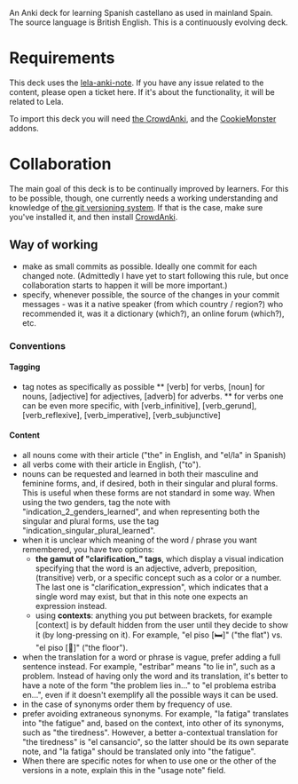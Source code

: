 An Anki deck for learning Spanish castellano as used in mainland Spain. The source language is British English. This is a continuously evolving deck.

# Requirements
This deck uses the [lela-anki-note](https://gitlab.com/evolverine/lela-Anki-note). If you have any issue related to the content, please open a ticket here. If it's about the functionality, it will be related to Lela.

To import this deck you will need [the CrowdAnki](https://ankiweb.net/shared/info/1788670778), and the [CookieMonster](https://ankiweb.net/shared/info/1501583548) addons.

# Collaboration
The main goal of this deck is to be continually improved by learners. For this to be possible, though, one currently needs a working understanding and knowledge of [the git versioning system](https://git-scm.com/). If that is the case, make sure you've installed it, and then install [CrowdAnki](https://ankiweb.net/shared/info/1788670778).

## Way of working

* make as small commits as possible. Ideally one commit for each changed note. (Admittedly I have yet to start following this rule, but once collaboration starts to happen it will be more important.)
* specify, whenever possible, the source of the changes in your commit messages - was it a native speaker (from which country / region?) who recommended it, was it a dictionary (which?), an online forum (which?), etc.

### Conventions

#### Tagging
* tag notes as specifically as possible
** \[verb\] for verbs, \[noun\] for nouns, \[adjective\] for adjectives, \[adverb\] for adverbs.
** for verbs one can be even more specific, with \[verb_infinitive\], \[verb_gerund\], \[verb_reflexive\], \[verb_imperative\], \[verb_subjunctive\]

#### Content
* all nouns come with their article ("the" in English, and "el/la" in Spanish)
* all verbs come with their article in English, ("to").
* nouns can be requested and learned in both their masculine and feminine forms, and, if desired, both in their singular and plural forms. This is useful when these forms are not standard in some way. When using the two genders, tag the note with "indication_2_genders_learned", and when representing both the singular and plural forms, use the tag "indication_singular_plural_learned".
* when it is unclear which meaning of the word / phrase you want remembered, you have two options:
  * **the gamut of "clarification_" tags**, which display a visual indication specifying that the word is an adjective, adverb, preposition, (transitive) verb, or a specific concept such as a color or a number. The last one is "clarification_expression", which indicates that a single word may exist, but that in this note one expects an expression instead.
  * using **contexts**: anything you put between brackets, for example \[context\] is by default hidden from the user until they decide to show it (by long-pressing on it). For example, "el piso \[🛏\]" ("the flat") vs. "el piso \[🏢\]" ("the floor").
* when the translation for a word or phrase is vague, prefer adding a full sentence instead. For example, "estribar" means "to lie in", such as a problem. Instead of having only the word and its translation, it's better to have a note of the form "the problem lies in..." to "el problema estriba en...", even if it doesn't exemplify all the possible ways it can be used.
* in the case of synonyms order them by frequency of use.
* prefer avoiding extraneous synonyms. For example, "la fatiga" translates into "the fatigue" and, based on the context, into other of its synonyms, such as "the tiredness". However, a better a-contextual translation for "the tiredness" is "el cansancio", so the latter should be its own separate note, and "la fatiga" should be translated only into "the fatigue".
* When there are specific notes for when to use one or the other of the versions in a note, explain this in the "usage note" field.
